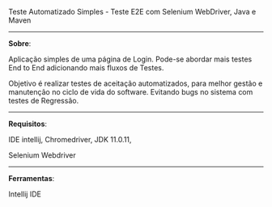 Teste Automatizado Simples - Teste E2E com Selenium WebDriver, Java e Maven

---
**Sobre**:

Aplicação simples de uma página de Login. Pode-se abordar mais testes End to End
adicionando mais fluxos de Testes.

Objetivo é realizar testes de aceitação automatizados, para melhor gestão
e manutenção no ciclo de vida do software. Evitando bugs no sistema com testes de Regressão.



---
**Requisitos**:

IDE intellij,
Chromedriver,
JDK 11.0.11,

Selenium Webdriver

---
**Ferramentas**:

Intellij IDE
